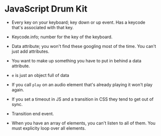 # JavaScript Drum Kit

* Every key on your keyboard; key down or up event. Has a keycode that's associated with that key.
* Keycode.info; number for the key of the keyboard.
* Data attribute; you won't find these googling most of the time. You can't just add attributes.
* You want to make up something you have to put in behind a data attribute.

* `e` is just an object full of data
* If you call `play` on an audio element that's already playing it won't play again.
* If you set a timeout in JS and a transition in CSS they tend to get out of sync.
* Transition end event.
* When you have an array of elements, you can't listen to all of them. You must explicity loop over all elements.